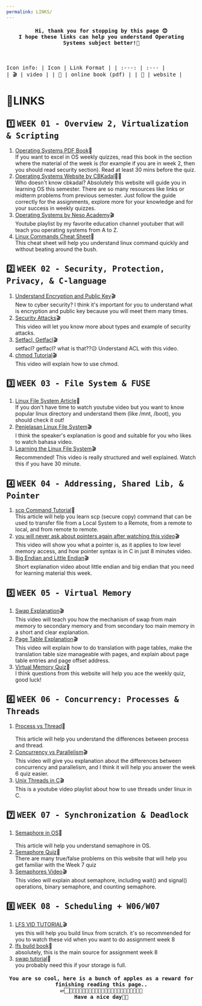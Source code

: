```yaml
---
permalink: LINKS/
---
```

<h4 align="center"><samp> Hi, thank you for stopping by this page 😊
    <br> I hope these links can help you understand Operating Systems subject better!🚀</samp></h4>
<br>

<samp> Icon info: <samp>
| Icon   | Link Format       |
| :---:  |     :---          |  
| 🎬    | video             | 
| 📕    | online book (pdf) | 
| 📄    | website           | 

# 🔗LINKS 

## 1️⃣ <samp> WEEK 01 <samp> - Overview 2, Virtualization & Scripting	
1. [Operating Systems PDF Book](https://os.ecci.ucr.ac.cr/slides/Abraham-Silberschatz-Operating-System-Concepts-10th-2018.pdf)📕
   <br> If you want to excel in OS weekly quizzes, read this book in the section where the material of the week is (for example if you are in week 2, then you should read security section). Read at least 30 mins before the quiz.
2. [Operating Systems Website by CBKadal](https://os.vlsm.org/#idx03)📄🦎
   <br> Who doesn't know cbkadal? Absolutely this website will guide you in learning OS this semester. There are so many resources like links or midterm problems from previous semester. Just follow the guide correctly for the assignments, explore more for your knowledge and for your success in weekly quizzes.
3. [Operating Systems by Neso Academy](https://youtu.be/vBURTt97EkA?si=wqKgvQBHupDdGsMp)🎬
   <br> Youtube playlist by my favorite education channel youtuber that will teach you operating systems from A to Z.
4. [Linux Commands Cheat Sheet](https://www.guru99.com/linux-commands-cheat-sheet.html)📄
   <br> This cheat sheet will help you understand linux command quickly and without beating around the bush.

## 2️⃣ <samp> WEEK 02 <samp> - Security, Protection, Privacy, & C-language
1. [Understand Encryption and Public Key](https://youtu.be/6-JjHa-qLPk?si=nR0iR9_bauVYEyjr)🎬
   <br> New to cyber security? I think it's important for you to understand what is encryption and public key because you will meet them many times.
3. [Security Attacks](https://youtu.be/yIm0Ol9Dg4Y?si=vLYUIqqNRb-7Godv)🎬
   <br> This video will let you know more about types and example of security attacks.
4. [Setfacl, Getfacl](https://youtu.be/0KbP-yHSvVI?si=5piTPwLXbFnd3IYR)🎬
   <br> setfacl? getfacl? what is that??😥 Understand ACL with this video.
5. [chmod Tutorial](https://youtu.be/MFQpdELKTLc?si=2rQJoeLN3QBCqhCE)🎬
   <br> This video will explain how to use chmod.

## 3️⃣ <samp> WEEK 03 <samp> - File System & FUSE
1. [Linux File System Article](https://www.javatpoint.com/linux-file-system)📄
   <br> If you don't have time to watch youtube video but you want to know popular linux directory and understand them (like /mnt, /boot), you should check it out!
2. [Penjelasan Linux File System](https://youtu.be/EwRW1Ga9jHQ?si=mXIZmSguCIVlrCK9)🎬
   <br> I think the speaker's explanation is good and suitable for you who likes to watch bahasa video.
3. [Learning the Linux File System](https://youtu.be/HIXzJ3Rz9po?si=HWlgEOObV3ESfBII)🎬
   <br> Recommended! This video is really structured and well explained. Watch this if you have 30 minute.

## 4️⃣ <samp> WEEK 04 <samp> - Addressing, Shared Lib, & Pointer
1. [scp Command Tutorial](https://www.linode.com/docs/guides/how-to-use-scp/)📄
   <br> This article will help you learn scp (secure copy) command that can be used to transfer file from a Local System to a Remote, from a remote to local, and from remote to remote.
2. [you will never ask about pointers again after watching this video](https://youtu.be/2ybLD6_2gKM?si=yLW9My6SMbve4NkP)🎬
   <br> This video will show you what a pointer is, as it applies to low level memory access, and how pointer syntax is in C in just 8 minutes video.
3. [Big Endian and Little Endian](https://youtu.be/T1C9Kj_78ek?si=IMFLkQcReunNf678)🎬
   <br> Short explanation video about little endian and big endian that you need for learning material this week.

## 5️⃣ <samp> WEEK 05 <samp> - Virtual Memory
1. [Swap Explanation](https://youtu.be/Qt49Hzh_TDc?si=HRFprqLFt_R_KS_a)🎬
   <br> This video will teach you how the mechanism of swap from main memory to secondary memory and from secondary too main memory in a short and clear explanation.
2. [Page Table Explanation](https://youtu.be/KNUJhZCQZ9c?si=k4uhTDrC3cxj1MQQ)🎬
   <br> This video will explain how to do translation with page tables, make the translation table size manageable with pages, and explain about page table entries and page offset address.
3. [Virtual Memory Quiz](https://quizlet.com/136829901/chapter-8-review-questions-virtual-memory-flash-cards/)📄
   <br> I think questions from this website will help you ace the weekly quiz, good luck!

## 6️⃣ <samp> WEEK 06 <samp> - Concurrency: Processes & Threads
1. [Process vs Thread](https://www.geeksforgeeks.org/difference-between-process-and-thread/)📄  
   <br> This article will help you understand the differences between process and thread.
2. [Concurrency vs Parallelism](https://youtu.be/Y1pgpn2gOSg?si=vvTjLXb6tF09JTZn)🎬
   <br> This video will give you explanation about the differences between concurrency and parallelism, and I think it will help you answer the week 6 quiz easier.
3. [Unix Threads in C](https://youtube.com/playlist?list=PLfqABt5AS4FmuQf70psXrsMLEDQXNkLq2&si=G8896E026XWIwbWq)🎬
   <br> This is a youtube video playlist about how to use threads under linux in C.

## 7️⃣ <samp> WEEK 07 <samp> - Synchronization & Deadlock
1. [Semaphore in OS](https://www.scaler.com/topics/operating-system/semaphore-in-os/)📄  
   <br> This article will help you understand semaphore in OS.
2. [Semaphore Quiz](https://quizlet.com/273343930/exam-1-tf-flash-cards/)📄
   <br> There are many true/false problems on this website that will help you get familiar with the Week 7 quiz
3. [Semaphores Video](https://youtu.be/XDIOC2EY5JE?si=suLZA3U0VAHy_IVF)🎬
   <br> This video will explain about semaphore, including wait() and signal() operations, binary semaphore, and counting semaphore.
   
## 8️⃣ <samp> WEEK 08 <samp> - Scheduling + W06/W07
1. [LFS VID TUTORIAL](https://youtube.com/playlist?list=PLyc5xVO2uDsDlbR_LTP37nG6g4vbSSxSZ&si=jUaN8T4NdCubxgai)🎬
   <br> yes this will help you build linux from scratch. it's so recommended for you to watch these vid when you want to do assignment week 8
2. [lfs build book](https://www.linuxfromscratch.org/lfs/view/12.0/index.html)📄
   <br> absolutely, this is the main source for assignment week 8
3. [swap tutorial](https://osp4diss.vlsm.org/osp-125.html)📄
   <br> you probably need this if your storage is full.

<h4 align="center"><samp> You are so cool, here is a bunch of apples as a reward for finishing reading this page.. 
  <br> 👉🏻🍎🍏🍎🍏🍎🍏🍎🍏🍎🍏🍎🍏🍎🍏🍎🍏🍎🍏🍎🍏🍎🍏🍎
  <br> Have a nice day🦖💕 </samp></h4>
